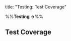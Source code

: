 <frontmatter>
title: "Testing: Test Coverage"
</frontmatter>

<link rel="stylesheet" href="{{baseUrl}}/css/textbook.css">

<div class="website-content">

%%**Testing →**%%

## Test Coverage

<div id="main">

<include src="what/embed.md" boilerplate  />
<include src="how/embed.md" boilerplate  />

</div>

</div>
